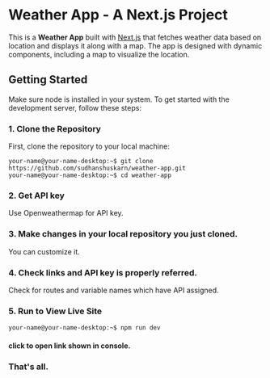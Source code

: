 # Weather App - A Next.js Project

This is a **Weather App** built with [Next.js](https://nextjs.org) that fetches weather data based on location and displays it along with a map. The app is designed with dynamic components, including a map to visualize the location.

## Getting Started

Make sure node is installed in your system.
To get started with the development server, follow these steps:

### 1. Clone the Repository

First, clone the repository to your local machine:

```console
your-name@your-name-desktop:~$ git clone https://github.com/sudhanshuskarn/weather-app.git
your-name@your-name-desktop:~$ cd weather-app
```


### 2. Get API key

Use Openweathermap for API key.


### 3. Make changes in your local repository you just cloned.

You can customize it.


### 4. Check links and API key is properly referred.

Check for routes and variable names which have API assigned.


### 5. Run to **View Live Site**


```console
your-name@your-name-desktop:~$ npm run dev
```

#### click to open link shown in console.

### That's all.
